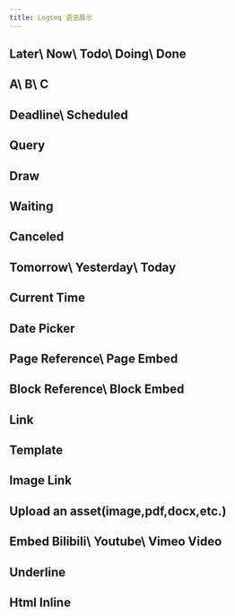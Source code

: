 ```yaml
---
title: Logseq 语法展示
---
```


## Later\ Now\ Todo\ Doing\ Done
###
## A\ B\ C
## Deadline\ Scheduled
## Query
## Draw
## Waiting
## Canceled
## Tomorrow\ Yesterday\ Today
## Current Time
## Date Picker
## Page Reference\ Page Embed
## Block Reference\ Block Embed
## Link
## Template
## Image Link
## Upload an asset(image,pdf,docx,etc.)
## Embed Bilibili\ Youtube\ Vimeo Video
## Underline
## Html Inline
##
